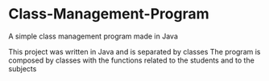 # Class-Management-Program
A simple class management program made in Java

This project was written in Java and is separated by classes
The program is composed by classes with the functions related to the students and to the subjects
